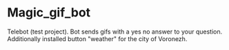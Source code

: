 # Magic_gif_bot
Telebot (test project). Bot sends gifs with a yes no answer to your question. Additionally installed button "weather" for the city of Voronezh.
